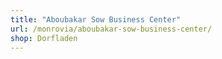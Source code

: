 ```yaml
---
title: "Aboubakar Sow Business Center"
url: /monrovia/aboubakar-sow-business-center/
shop: Dorfladen
---
```

